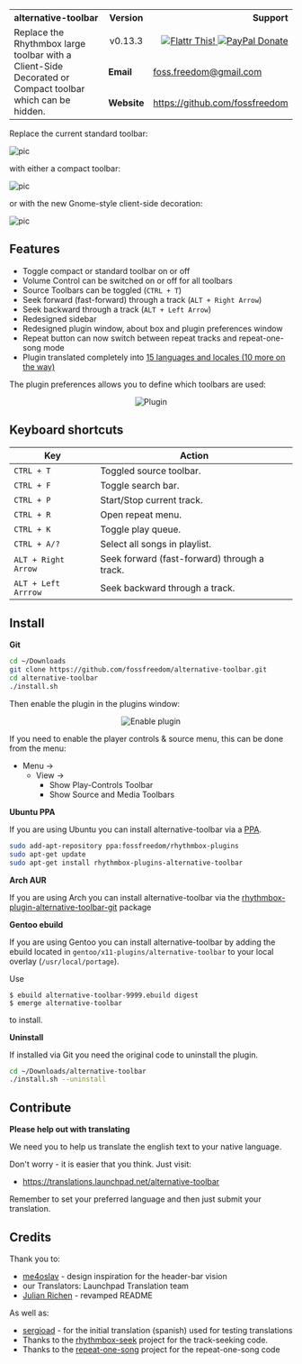 <table width="100%">
	<tr>
		<th align="left" width="60%">
			alternative-toolbar
		</th>
		<th width="10%">
			Version
		</th>
		<th align="right" width="30%">
			Support
		</th>
	</tr>
	<tr>
	    <td width="60%" rowspan="3">
	        Replace the Rhythmbox large toolbar with a Client-Side Decorated or Compact toolbar which can be hidden.
	    </td>
		<td align="center" width="10%">
			v0.13.3
		</td>
		<td align="right" width="30%">
		    <a href="http://flattr.com/thing/1811704/" title="fossfreedom">
		        <img alt="Flattr This!" src="http://api.flattr.com/button/button-compact-static-100x17.png" />
		    </a>
		    <a href="https://www.paypal.com/cgi-bin/webscr?cmd=_s-xclick&hosted_button_id=KBV682WJ3BDGL" title="PayPal Donate">
		        <img alt="PayPal Donate" src="https://www.paypalobjects.com/en_GB/i/btn/btn_donate_SM.gif" />
		    </a>
		</td>
	</tr>
	<tr>
	    <td><b>Email</b></td>
	    <td><a href="mailto:foss.freedom@gmail.com">foss.freedom@gmail.com</a></td>
	</tr>
	<tr>
	    <td><b>Website</b></td>
	    <td><a href="https://github.com/fossfreedom">https://github.com/fossfreedom</a></td>
		</td>
	</tr>
</table>

Replace the current standard toolbar:

![pic](http://i.imgur.com/9FjnAd5.png)

with either a compact toolbar:

![pic](http://i.imgur.com/5XqQKcG.png)

or with the new Gnome-style client-side decoration:

![pic](http://i.imgur.com/rMkxjxw.png)


## Features
 - Toggle compact or standard toolbar on or off
 - Volume Control can be switched on or off for all toolbars
 - Source Toolbars can be toggled (`CTRL + T`)
 - Seek forward (fast-forward) through a track (`ALT + Right Arrow`)
 - Seek backward through a track (`ALT + Left Arrow`)
 - Redesigned sidebar
 - Redesigned plugin window, about box and plugin preferences window
 - Repeat button can now switch between repeat tracks and repeat-one-song mode
 - Plugin translated completely into [15 languages and locales (10 more on the way)](https://translations.launchpad.net/alternative-toolbar)

The plugin preferences allows you to define which toolbars are used:

<p align="center">
    <img alt="Plugin" src="http://i.imgur.com/4Qy4fxQ.png" />
</p>

## Keyboard shortcuts
| Key                 | Action                                       |
|---------------------|----------------------------------------------|
| `CTRL + T`          | Toggled source toolbar.                      |
| `CTRL + F`          | Toggle search bar.                           |
| `CTRL + P`          | Start/Stop current track.                    |
| `CTRL + R`          | Open repeat menu.                            |
| `CTRL + K`          | Toggle play queue.                           |
| `CTRL + A/?`        | Select all songs in playlist.                |
| `ALT + Right Arrow` | Seek forward (fast-forward) through a track. |
| `ALT + Left Arrrow` | Seek backward through a track.               |

## Install
**Git**
```bash
cd ~/Downloads
git clone https://github.com/fossfreedom/alternative-toolbar.git
cd alternative-toolbar
./install.sh
```

Then enable the plugin in the plugins window:
<p align="center">
    <img alt="Enable plugin" src="http://i.imgur.com/UUzyfhH.png" />
</p>

If you need to enable the player controls & source menu, this can be done from the menu:

 - Menu ->
   - View -> 
     - Show Play-Controls Toolbar
     - Show Source and Media Toolbars
 
**Ubuntu PPA**

If you are using Ubuntu you can install alternative-toolbar via a [PPA](https://launchpad.net/~fossfreedom/+archive/ubuntu/rhythmbox-plugins).
```bash
sudo add-apt-repository ppa:fossfreedom/rhythmbox-plugins
sudo apt-get update
sudo apt-get install rhythmbox-plugins-alternative-toolbar
```

**Arch AUR**

If you are using Arch you can install alternative-toolbar via the [rhythmbox-plugin-alternative-toolbar-git](https://aur.archlinux.org/packages/rhythmbox-plugin-alternative-toolbar-git/) package

**Gentoo ebuild**

If you are using Gentoo you can install alternative-toolbar by adding the ebuild located in `gentoo/x11-plugins/alternative-toolbar` to your local overlay (`/usr/local/portage`).

Use

```
$ ebuild alternative-toolbar-9999.ebuild digest
$ emerge alternative-toolbar
```

to install.

**Uninstall**

If installed via Git you need the original code to uninstall the plugin.
```bash
cd ~/Downloads/alternative-toolbar
./install.sh --uninstall
```

## Contribute
**Please help out with translating**

We need you to help us translate the english text to your native language.

Don't worry - it is easier that you think. Just visit:

 - https://translations.launchpad.net/alternative-toolbar

Remember to set your preferred language and then just submit your translation.

## Credits
Thank you to:

 - [me4oslav](https://github.com/me4oslav) - design inspiration for the header-bar vision
 - our Translators: Launchpad Translation team
 - [Julian Richen](https://github.com/julianrichen) - revamped README
 
As well as:

 - [sergioad](https://github.com/sergioad) - for the initial translation (spanish) used for testing translations
 - Thanks to the [rhythmbox-seek](https://github.com/cgarvey/rhythmbox-seek) project for the track-seeking code.
 - Thanks to the [repeat-one-song](https://launchpad.net/repeat-one-song) project for the repeat-one-song code
